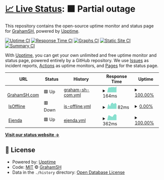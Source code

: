 # [📈 Live Status](https://status.grahamsh.com): <!--live status--> **🟧 Partial outage**

This repository contains the open-source uptime monitor and status page for [GrahamSH](https://grahamsh.com), powered by [Upptime](https://github.com/upptime/upptime).

[![Uptime CI](https://github.com/grahamsh-llk/status/workflows/Uptime%20CI/badge.svg)](https://github.com/grahamsh-llk/status/actions?query=workflow%3A%22Uptime+CI%22)
[![Response Time CI](https://github.com/grahamsh-llk/status/workflows/Response%20Time%20CI/badge.svg)](https://github.com/grahamsh-llk/status/actions?query=workflow%3A%22Response+Time+CI%22)
[![Graphs CI](https://github.com/grahamsh-llk/status/workflows/Graphs%20CI/badge.svg)](https://github.com/grahamsh-llk/status/actions?query=workflow%3A%22Graphs+CI%22)
[![Static Site CI](https://github.com/grahamsh-llk/status/workflows/Static%20Site%20CI/badge.svg)](https://github.com/grahamsh-llk/status/actions?query=workflow%3A%22Static+Site+CI%22)
[![Summary CI](https://github.com/grahamsh-llk/status/workflows/Summary%20CI/badge.svg)](https://github.com/grahamsh-llk/status/actions?query=workflow%3A%22Summary+CI%22)

With [Upptime](https://upptime.js.org), you can get your own unlimited and free uptime monitor and status page, powered entirely by a GitHub repository. We use [Issues](https://github.com/grahamsh-llk/status/issues) as incident reports, [Actions](https://github.com/grahamsh-llk/status/actions) as uptime monitors, and [Pages](https://status.grahamsh.com) for the status page.

<!--start: status pages-->
<!-- This summary is generated by Upptime (https://github.com/upptime/upptime) -->
<!-- Do not edit this manually, your changes will be overwritten -->
<!-- prettier-ignore -->
| URL | Status | History | Response Time | Uptime |
| --- | ------ | ------- | ------------- | ------ |
| <img alt="" src="https://icons.duckduckgo.com/ip3/grahamsh.com.ico" height="13"> [GrahamSH.com](https://grahamsh.com) | 🟩 Up | [graham-sh-com.yml](https://github.com/GrahamSH-LLK/status/commits/HEAD/history/graham-sh-com.yml) | <details><summary><img alt="Response time graph" src="./graphs/graham-sh-com/response-time-week.png" height="20"> 164ms</summary><br><a href="https://status.grahamsh.com/history/graham-sh-com"><img alt="Response time 154" src="https://img.shields.io/endpoint?url=https%3A%2F%2Fraw.githubusercontent.com%2FGrahamSH-LLK%2Fstatus%2FHEAD%2Fapi%2Fgraham-sh-com%2Fresponse-time.json"></a><br><a href="https://status.grahamsh.com/history/graham-sh-com"><img alt="24-hour response time 142" src="https://img.shields.io/endpoint?url=https%3A%2F%2Fraw.githubusercontent.com%2FGrahamSH-LLK%2Fstatus%2FHEAD%2Fapi%2Fgraham-sh-com%2Fresponse-time-day.json"></a><br><a href="https://status.grahamsh.com/history/graham-sh-com"><img alt="7-day response time 164" src="https://img.shields.io/endpoint?url=https%3A%2F%2Fraw.githubusercontent.com%2FGrahamSH-LLK%2Fstatus%2FHEAD%2Fapi%2Fgraham-sh-com%2Fresponse-time-week.json"></a><br><a href="https://status.grahamsh.com/history/graham-sh-com"><img alt="30-day response time 162" src="https://img.shields.io/endpoint?url=https%3A%2F%2Fraw.githubusercontent.com%2FGrahamSH-LLK%2Fstatus%2FHEAD%2Fapi%2Fgraham-sh-com%2Fresponse-time-month.json"></a><br><a href="https://status.grahamsh.com/history/graham-sh-com"><img alt="1-year response time 154" src="https://img.shields.io/endpoint?url=https%3A%2F%2Fraw.githubusercontent.com%2FGrahamSH-LLK%2Fstatus%2FHEAD%2Fapi%2Fgraham-sh-com%2Fresponse-time-year.json"></a></details> | <details><summary><a href="https://status.grahamsh.com/history/graham-sh-com">100.00%</a></summary><a href="https://status.grahamsh.com/history/graham-sh-com"><img alt="All-time uptime 100.00%" src="https://img.shields.io/endpoint?url=https%3A%2F%2Fraw.githubusercontent.com%2FGrahamSH-LLK%2Fstatus%2FHEAD%2Fapi%2Fgraham-sh-com%2Fuptime.json"></a><br><a href="https://status.grahamsh.com/history/graham-sh-com"><img alt="24-hour uptime 100.00%" src="https://img.shields.io/endpoint?url=https%3A%2F%2Fraw.githubusercontent.com%2FGrahamSH-LLK%2Fstatus%2FHEAD%2Fapi%2Fgraham-sh-com%2Fuptime-day.json"></a><br><a href="https://status.grahamsh.com/history/graham-sh-com"><img alt="7-day uptime 100.00%" src="https://img.shields.io/endpoint?url=https%3A%2F%2Fraw.githubusercontent.com%2FGrahamSH-LLK%2Fstatus%2FHEAD%2Fapi%2Fgraham-sh-com%2Fuptime-week.json"></a><br><a href="https://status.grahamsh.com/history/graham-sh-com"><img alt="30-day uptime 100.00%" src="https://img.shields.io/endpoint?url=https%3A%2F%2Fraw.githubusercontent.com%2FGrahamSH-LLK%2Fstatus%2FHEAD%2Fapi%2Fgraham-sh-com%2Fuptime-month.json"></a><br><a href="https://status.grahamsh.com/history/graham-sh-com"><img alt="1-year uptime 100.00%" src="https://img.shields.io/endpoint?url=https%3A%2F%2Fraw.githubusercontent.com%2FGrahamSH-LLK%2Fstatus%2FHEAD%2Fapi%2Fgraham-sh-com%2Fuptime-year.json"></a></details>
| <img alt="" src="https://icons.duckduckgo.com/ip3/isoffline.grahamsh.com.ico" height="13"> [IsOffline](https://isoffline.grahamsh.com/status/grahamsh) | 🟥 Down | [is-offline.yml](https://github.com/GrahamSH-LLK/status/commits/HEAD/history/is-offline.yml) | <details><summary><img alt="Response time graph" src="./graphs/is-offline/response-time-week.png" height="20"> 82ms</summary><br><a href="https://status.grahamsh.com/history/is-offline"><img alt="Response time 187" src="https://img.shields.io/endpoint?url=https%3A%2F%2Fraw.githubusercontent.com%2FGrahamSH-LLK%2Fstatus%2FHEAD%2Fapi%2Fis-offline%2Fresponse-time.json"></a><br><a href="https://status.grahamsh.com/history/is-offline"><img alt="24-hour response time 103" src="https://img.shields.io/endpoint?url=https%3A%2F%2Fraw.githubusercontent.com%2FGrahamSH-LLK%2Fstatus%2FHEAD%2Fapi%2Fis-offline%2Fresponse-time-day.json"></a><br><a href="https://status.grahamsh.com/history/is-offline"><img alt="7-day response time 82" src="https://img.shields.io/endpoint?url=https%3A%2F%2Fraw.githubusercontent.com%2FGrahamSH-LLK%2Fstatus%2FHEAD%2Fapi%2Fis-offline%2Fresponse-time-week.json"></a><br><a href="https://status.grahamsh.com/history/is-offline"><img alt="30-day response time 91" src="https://img.shields.io/endpoint?url=https%3A%2F%2Fraw.githubusercontent.com%2FGrahamSH-LLK%2Fstatus%2FHEAD%2Fapi%2Fis-offline%2Fresponse-time-month.json"></a><br><a href="https://status.grahamsh.com/history/is-offline"><img alt="1-year response time 163" src="https://img.shields.io/endpoint?url=https%3A%2F%2Fraw.githubusercontent.com%2FGrahamSH-LLK%2Fstatus%2FHEAD%2Fapi%2Fis-offline%2Fresponse-time-year.json"></a></details> | <details><summary><a href="https://status.grahamsh.com/history/is-offline">0.00%</a></summary><a href="https://status.grahamsh.com/history/is-offline"><img alt="All-time uptime 33.95%" src="https://img.shields.io/endpoint?url=https%3A%2F%2Fraw.githubusercontent.com%2FGrahamSH-LLK%2Fstatus%2FHEAD%2Fapi%2Fis-offline%2Fuptime.json"></a><br><a href="https://status.grahamsh.com/history/is-offline"><img alt="24-hour uptime 0.00%" src="https://img.shields.io/endpoint?url=https%3A%2F%2Fraw.githubusercontent.com%2FGrahamSH-LLK%2Fstatus%2FHEAD%2Fapi%2Fis-offline%2Fuptime-day.json"></a><br><a href="https://status.grahamsh.com/history/is-offline"><img alt="7-day uptime 0.00%" src="https://img.shields.io/endpoint?url=https%3A%2F%2Fraw.githubusercontent.com%2FGrahamSH-LLK%2Fstatus%2FHEAD%2Fapi%2Fis-offline%2Fuptime-week.json"></a><br><a href="https://status.grahamsh.com/history/is-offline"><img alt="30-day uptime 4.67%" src="https://img.shields.io/endpoint?url=https%3A%2F%2Fraw.githubusercontent.com%2FGrahamSH-LLK%2Fstatus%2FHEAD%2Fapi%2Fis-offline%2Fuptime-month.json"></a><br><a href="https://status.grahamsh.com/history/is-offline"><img alt="1-year uptime 24.83%" src="https://img.shields.io/endpoint?url=https%3A%2F%2Fraw.githubusercontent.com%2FGrahamSH-LLK%2Fstatus%2FHEAD%2Fapi%2Fis-offline%2Fuptime-year.json"></a></details>
| <img alt="" src="https://icons.duckduckgo.com/ip3/ejenda.org.ico" height="13"> [Ejenda](https://ejenda.org) | 🟩 Up | [ejenda.yml](https://github.com/GrahamSH-LLK/status/commits/HEAD/history/ejenda.yml) | <details><summary><img alt="Response time graph" src="./graphs/ejenda/response-time-week.png" height="20"> 362ms</summary><br><a href="https://status.grahamsh.com/history/ejenda"><img alt="Response time 357" src="https://img.shields.io/endpoint?url=https%3A%2F%2Fraw.githubusercontent.com%2FGrahamSH-LLK%2Fstatus%2FHEAD%2Fapi%2Fejenda%2Fresponse-time.json"></a><br><a href="https://status.grahamsh.com/history/ejenda"><img alt="24-hour response time 300" src="https://img.shields.io/endpoint?url=https%3A%2F%2Fraw.githubusercontent.com%2FGrahamSH-LLK%2Fstatus%2FHEAD%2Fapi%2Fejenda%2Fresponse-time-day.json"></a><br><a href="https://status.grahamsh.com/history/ejenda"><img alt="7-day response time 362" src="https://img.shields.io/endpoint?url=https%3A%2F%2Fraw.githubusercontent.com%2FGrahamSH-LLK%2Fstatus%2FHEAD%2Fapi%2Fejenda%2Fresponse-time-week.json"></a><br><a href="https://status.grahamsh.com/history/ejenda"><img alt="30-day response time 346" src="https://img.shields.io/endpoint?url=https%3A%2F%2Fraw.githubusercontent.com%2FGrahamSH-LLK%2Fstatus%2FHEAD%2Fapi%2Fejenda%2Fresponse-time-month.json"></a><br><a href="https://status.grahamsh.com/history/ejenda"><img alt="1-year response time 359" src="https://img.shields.io/endpoint?url=https%3A%2F%2Fraw.githubusercontent.com%2FGrahamSH-LLK%2Fstatus%2FHEAD%2Fapi%2Fejenda%2Fresponse-time-year.json"></a></details> | <details><summary><a href="https://status.grahamsh.com/history/ejenda">100.00%</a></summary><a href="https://status.grahamsh.com/history/ejenda"><img alt="All-time uptime 99.93%" src="https://img.shields.io/endpoint?url=https%3A%2F%2Fraw.githubusercontent.com%2FGrahamSH-LLK%2Fstatus%2FHEAD%2Fapi%2Fejenda%2Fuptime.json"></a><br><a href="https://status.grahamsh.com/history/ejenda"><img alt="24-hour uptime 100.00%" src="https://img.shields.io/endpoint?url=https%3A%2F%2Fraw.githubusercontent.com%2FGrahamSH-LLK%2Fstatus%2FHEAD%2Fapi%2Fejenda%2Fuptime-day.json"></a><br><a href="https://status.grahamsh.com/history/ejenda"><img alt="7-day uptime 100.00%" src="https://img.shields.io/endpoint?url=https%3A%2F%2Fraw.githubusercontent.com%2FGrahamSH-LLK%2Fstatus%2FHEAD%2Fapi%2Fejenda%2Fuptime-week.json"></a><br><a href="https://status.grahamsh.com/history/ejenda"><img alt="30-day uptime 100.00%" src="https://img.shields.io/endpoint?url=https%3A%2F%2Fraw.githubusercontent.com%2FGrahamSH-LLK%2Fstatus%2FHEAD%2Fapi%2Fejenda%2Fuptime-month.json"></a><br><a href="https://status.grahamsh.com/history/ejenda"><img alt="1-year uptime 99.92%" src="https://img.shields.io/endpoint?url=https%3A%2F%2Fraw.githubusercontent.com%2FGrahamSH-LLK%2Fstatus%2FHEAD%2Fapi%2Fejenda%2Fuptime-year.json"></a></details>

<!--end: status pages-->

[**Visit our status website →**](https://status.grahamsh.com)

## 📄 License

- Powered by: [Upptime](https://github.com/upptime/upptime)
- Code: [MIT](./LICENSE) © [GrahamSH](https://grahamsh.com)
- Data in the `./history` directory: [Open Database License](https://opendatacommons.org/licenses/odbl/1-0/)
